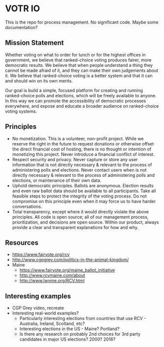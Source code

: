 # VOTR IO

This is the repo for process management. No significant code. Maybe some documentation?

## Mission Statement

Whether voting on what to order for lunch or for the highest offices in government, we believe that ranked-choice voting produces fairer, more democratic results. We believe that when people understand a thing they cannot be made afraid of it, and they can make their own judgements about it. We believe that ranked-choice voting is a better system and that it can and should win on its own merits. 

Our goal is build a simple, focused platform for creating and running ranked-choice polls and elections, which will be freely available to anyone. In this way we can promote the accessibility of democratic processes everywhere, and expose and educate a broader audience on ranked-choice voting systems.

## Principles

- No monetization. This is a volunteer, non-profit project. While we reserve the right in the future to request donations or otherwise offset the direct financial cost of hosting, there is no thought or intention of monetizing this project. Never introduce a financial conflict of interest.
- Respect security and privacy. Never capture or store any user information that is not directly necessary & relevant to the process of administering polls and elections. Never contact users when is not directly necessary & relevant to the process of administering polls and elections, or maintenance of their own data. 
- Uphold democratic principles. Ballots are anonymous. Election results and even raw ballot data should be available to all participants. Take all feasible steps to protect the integrity of the voting process. Do not compromise on this principle even when it may force us to have harder conversations.
- Total transparency, except where it would directly violate the above principles. All code is open source; all of our management process, prioritization, and decisions are open source. Within our product, always provide a clear and transparent explanations for how and why.

## Resources

- https://www.fairvote.org/rcv
- http://www.cgpgrey.com/politics-in-the-animal-kingdom/
- Maine
  - https://www.fairvote.org/maine_ballot_initiative
  - http://www.rcvmaine.com/about
  - http://www.lwvme.org/RCV.html


## Interesting examples
- CGP Grey video, recreate
- Interesting real-world examples?
  - Particularly interesting elections from countries that use RCV - Australia, Ireland, Scotland, etc?
  - Interesting elections in the US - Maine? Portland?
  - Is there any research on probably 2nd choices for 3rd party candidates in major US elections? 2000? 2016?